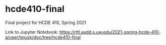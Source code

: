 # hcde410-final
Final project for HCDE 410, Spring 2021

Link to Jupyter Notebook: https://rttl.axdd.s.uw.edu/2021-spring-hcde-410-a/user/tejusk/doc/tree/hcde410-final
